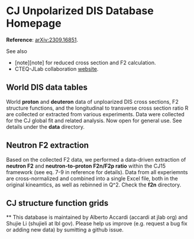 # CJ Unpolarized DIS Database Homepage

__Reference__: [arXiv:2309.16851](https://arxiv.org/abs/2309.16851). 

See also
* [note][note] for reduced cross section and F2 calculation.
* CTEQ-JLab collaboration [website](https://www.jlab.org/theory/cj/).


## World DIS data tables
World __proton__ and __deuteron__ data of unploarized DIS cross sections, F2 structure functions, and the longitudinal to transverse cross section ratio R are collected or extracted from various experiments. Data were collected for the CJ global fit and related analysis. Now open for general use. See details under the __data__ directory.


## Neutron F2 extraction
Based on the collected F2 data, we performed a data-driven extraction of __neutron F2__ and __neutron-to-proton F2n/F2p ratio__ within the CJ15 framework (see eq. 7-9 in reference for details). Data from all experiemnts are cross-normalized and combined into a single Excel file, both in the original kineamtics, as well as rebinned in Q^2. Check the __f2n__ directory.

## CJ structure function grids


** This database is maintained by Alberto Accardi (accardi at jlab org) and Shujie Li (shujieli at lbl gov). Please help us improve (e.g. request a bug fix or adding new data) by sumitting a github issue.
